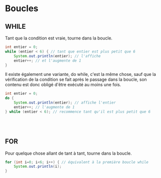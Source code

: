 # **Boucles**

## **WHILE**

Tant que la condition est vraie, tourne dans la boucle.
```java
int entier = 0;
while (entier < 6) { // tant que entier est plus petit que 6
	System.out.println(entier); // l'affiche
	entier++; // et l'augmente de 1
}
```

Il existe également une variante, do while, c'est la même chose, sauf que la vérification de la condition se fait après le passage dans la boucle, son contenu est donc obligé d'être exécuté au moins une fois.
```java
int entier = 0;
do { 
	System.out.println(entier); // affiche l'entier
	entier++; // l'augmente de 1
} while (entier < 6); // recommence tant qu'il est plus petit que 6
```
<br><br>



## **FOR**

Pour quelque chose allant de tant à tant, tourne dans la boucle.
```java
for (int i=0; i<6; i++) { // équivalent à la première boucle while
	System.out.println(i);
}
```